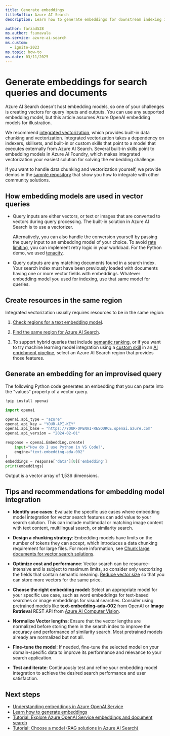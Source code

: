 ```yaml
---
title: Generate embeddings
titleSuffix: Azure AI Search
description: Learn how to generate embeddings for downstream indexing into an Azure AI Search index.

author: farzad528
ms.author: fsunavala
ms.service: azure-ai-search
ms.custom:
  - ignite-2023
ms.topic: how-to
ms.date: 03/11/2025
---
```


# Generate embeddings for search queries and documents

Azure AI Search doesn't host embedding models, so one of your challenges is creating vectors for query inputs and outputs. You can use any supported embedding model, but this article assumes Azure OpenAI embedding models for illustration.

We recommend [integrated vectorization](vector-search-integrated-vectorization.md), which provides built-in data chunking and vectorization. Integrated vectorization takes a dependency on indexers, skillsets, and built-in or custom skills that point to a model that executes externally from Azure AI Search. Several built-in skills point to embedding models in Azure AI Foundry, which makes integrated vectorization your easiest solution for solving the embedding challenge.

If you want to handle data chunking and vectorization yourself, we provide demos in the [sample repository](https://github.com/Azure/azure-search-vector-samples/tree/main) that show you how to integrate with other community solutions.

## How embedding models are used in vector queries

+ Query inputs are either vectors, or text or images that are converted to vectors during query processing. The built-in solution in Azure AI Search is to use a vectorizer. 

  Alternatively, you can also handle the conversion yourself by passing the query input to an embedding model of your choice. To avoid [rate limiting](/azure/ai-services/openai/quotas-limits), you can implement retry logic in your workload. For the Python demo, we used [tenacity](https://pypi.org/project/tenacity/).

+ Query outputs are any matching documents found in a search index. Your search index must have been previously loaded with documents having one or more vector fields with embeddings. Whatever embedding model you used for indexing, use that same model for queries.

## Create resources in the same region

Integrated vectorization usually requires resources to be in the same region:

1. [Check regions for a text embedding model](/azure/ai-services/openai/concepts/models#model-summary-table-and-region-availability).

1. [Find the same region for Azure AI Search](search-region-support.md). 

1. To support hybrid queries that include [semantic ranking](semantic-how-to-query-request.md), or if you want to try machine learning model integration using a [custom skill](cognitive-search-custom-skill-interface.md) in an [AI enrichment pipeline](cognitive-search-concept-intro.md), select an Azure AI Search region that provides those features.

## Generate an embedding for an improvised query

The following Python code generates an embedding that you can paste into the "values" property of a vector query.

```python
!pip install openai

import openai

openai.api_type = "azure"
openai.api_key = "YOUR-API-KEY"
openai.api_base = "https://YOUR-OPENAI-RESOURCE.openai.azure.com"
openai.api_version = "2024-02-01"

response = openai.Embedding.create(
    input="How do I use Python in VS Code?",
    engine="text-embedding-ada-002"
)
embeddings = response['data'][0]['embedding']
print(embeddings)
```

Output is a vector array of 1,536 dimensions.

## Tips and recommendations for embedding model integration

+ **Identify use cases**: Evaluate the specific use cases where embedding model integration for vector search features can add value to your search solution. This can include multimodal or matching image content with text content, multilingual search, or similarity search.

+ **Design a chunking strategy**: Embedding models have limits on the number of tokens they can accept, which introduces a data chunking requirement for large files. For more information, see [Chunk large documents for vector search solutions](vector-search-how-to-chunk-documents.md).

+ **Optimize cost and performance**: Vector search can be resource-intensive and is subject to maximum limits, so consider only vectorizing the fields that contain semantic meaning. [Reduce vector size](vector-search-how-to-configure-compression-storage.md) so that you can store more vectors for the same price.

+ **Choose the right embedding model:** Select an appropriate model for your specific use case, such as word embeddings for text-based searches or image embeddings for visual searches. Consider using pretrained models like **text-embedding-ada-002** from OpenAI or **Image Retrieval** REST API from [Azure AI Computer Vision](/azure/ai-services/computer-vision/how-to/image-retrieval).

+ **Normalize Vector lengths**: Ensure that the vector lengths are normalized before storing them in the search index to improve the accuracy and performance of similarity search. Most pretrained models already are normalized but not all. 

+ **Fine-tune the model**: If needed, fine-tune the selected model on your domain-specific data to improve its performance and relevance to your search application.

+ **Test and iterate**: Continuously test and refine your embedding model integration to achieve the desired search performance and user satisfaction.

## Next steps

+ [Understanding embeddings in Azure OpenAI Service](/azure/ai-services/openai/concepts/understand-embeddings)
+ [Learn how to generate embeddings](/azure/ai-services/openai/how-to/embeddings?tabs=console)
+ [Tutorial: Explore Azure OpenAI Service embeddings and document search](/azure/ai-services/openai/tutorials/embeddings?tabs=command-line)
+ [Tutorial: Choose a model (RAG solutions in Azure AI Search)](tutorial-rag-build-solution-models.md)
